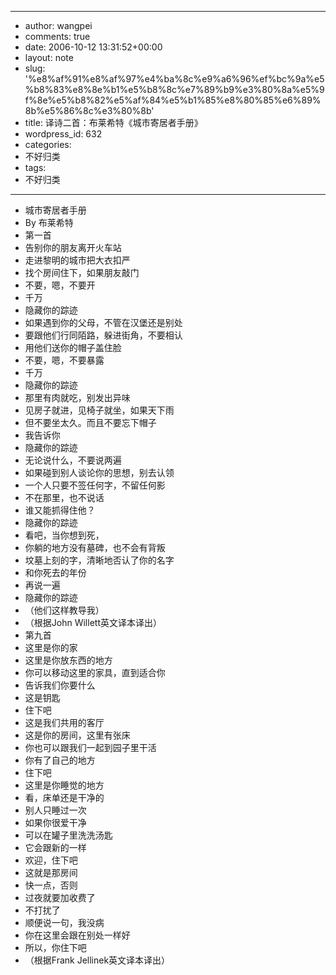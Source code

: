 - --
- author: wangpei
- comments: true
- date: 2006-10-12 13:31:52+00:00
- layout: note
- slug: '%e8%af%91%e8%af%97%e4%ba%8c%e9%a6%96%ef%bc%9a%e5%b8%83%e8%8e%b1%e5%b8%8c%e7%89%b9%e3%80%8a%e5%9f%8e%e5%b8%82%e5%af%84%e5%b1%85%e8%80%85%e6%89%8b%e5%86%8c%e3%80%8b'
- title: 译诗二首：布莱希特《城市寄居者手册》
- wordpress_id: 632
- categories:
- 不好归类
- tags:
- 不好归类
- --
- 城市寄居者手册
- By 布莱希特
- 第一首
- 告别你的朋友离开火车站
- 走进黎明的城市把大衣扣严
- 找个房间住下，如果朋友敲门
- 不要，嗯，不要开
- 千万
- 隐藏你的踪迹
- 如果遇到你的父母，不管在汉堡还是别处
- 要跟他们行同陌路，躲进街角，不要相认
- 用他们送你的帽子盖住脸
- 不要，嗯，不要暴露
- 千万
- 隐藏你的踪迹
- 那里有肉就吃，别发出异味
- 见房子就进，见椅子就坐，如果天下雨
- 但不要坐太久。而且不要忘下帽子
- 我告诉你
- 隐藏你的踪迹
- 无论说什么，不要说两遍
- 如果碰到别人谈论你的思想，别去认领
- 一个人只要不签任何字，不留任何影
- 不在那里，也不说话
- 谁又能抓得住他？
- 隐藏你的踪迹
- 看吧，当你想到死，
- 你躺的地方没有墓碑，也不会有背叛
- 坟墓上刻的字，清晰地否认了你的名字
- 和你死去的年份
- 再说一遍
- 隐藏你的踪迹
- （他们这样教导我）
- （根据John Willett英文译本译出）
- 第九首
- 这里是你的家
- 这里是你放东西的地方
- 你可以移动这里的家具，直到适合你
- 告诉我们你要什么
- 这是钥匙
- 住下吧
- 这是我们共用的客厅
- 这是你的房间，这里有张床
- 你也可以跟我们一起到园子里干活
- 你有了自己的地方
- 住下吧
- 这里是你睡觉的地方
- 看，床单还是干净的
- 别人只睡过一次
- 如果你很爱干净
- 可以在罐子里洗洗汤匙
- 它会跟新的一样
- 欢迎，住下吧
- 这就是那房间
- 快一点，否则
- 过夜就要加收费了
- 不打扰了
- 顺便说一句，我没病
- 你在这里会跟在别处一样好
- 所以，你住下吧
- （根据Frank Jellinek英文译本译出）
